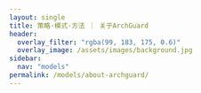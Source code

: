 ```yaml
---
layout: single
title: 策略·模式·方法 ｜ 关于ArchGuard
header:
  overlay_filter: "rgba(99, 183, 175, 0.6)"
  overlay_image: /assets/images/background.jpg
sidebar:
  nav: "models"
permalink: /models/about-archguard/
---
```


